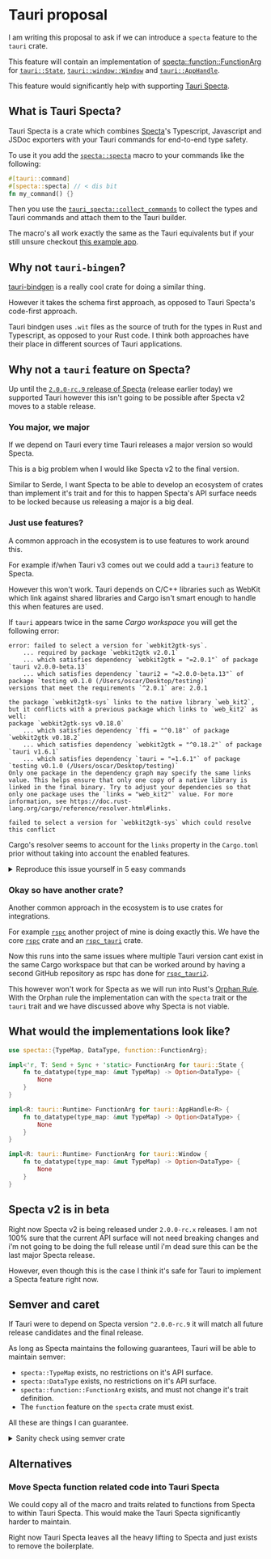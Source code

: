 # Tauri proposal

I am writing this proposal to ask if we can introduce a `specta` feature to the `tauri` crate.

This feature will contain an implementation of [specta::function::FunctionArg](https://docs.rs/specta/2.0.0-rc.9/specta/function/trait.FunctionArg.html) for [`tauri::State`](https://docs.rs/tauri/latest/tauri/struct.State.html), [`tauri::window::Window`](https://docs.rs/tauri/latest/tauri/window/struct.Window.html) and [`tauri::AppHandle`](https://docs.rs/tauri/latest/tauri/struct.AppHandle.html).

This feature would significantly help with supporting [Tauri Specta](https://github.com/oscartbeaumont/tauri-specta).

## What is Tauri Specta?

Tauri Specta is a crate which combines [Specta](https://docs.rs/specta/latest/specta/)'s Typescript, Javascript and JSDoc exporters with your Tauri commands for end-to-end type safety.

To use it you add the [`specta::specta`](https://docs.rs/specta/2.0.0-rc.9/specta/attr.specta.html) macro to your commands like the following:
```rs
#[tauri::command]
#[specta::specta] // < dis bit
fn my_command() {}
```

Then you use the [`tauri_specta::collect_commands`](https://docs.rs/tauri-specta/2.0.0-rc.4/tauri_specta/macro.collect_commands.html) to collect the types and Tauri commands and attach them to the Tauri builder.

The macro's all work exactly the same as the Tauri equivalents but if your still unsure checkout [this example app](https://github.com/oscartbeaumont/tauri-specta/tree/main/examples/app).

## Why not `tauri-bingen`?

[tauri-bindgen](https://github.com/tauri-apps/tauri-bindgen) is a really cool crate for doing a similar thing.

However it takes the schema first approach, as opposed to Tauri Specta's code-first approach.

Tauri bindgen uses `.wit` files as the source of truth for the types in Rust and Typescript, as opposed to your Rust code. I think both approaches have their place in different sources of Tauri applications.

## Why not a `tauri` feature on Specta?

Up until the [`2.0.0-rc.9` release of Specta](https://github.com/oscartbeaumont/specta/releases/tag/v2.0.0-rc.9) (release earlier today) we supported Tauri however this isn't going to be possible after Specta v2 moves to a stable release.

### You major, we major

If we depend on Tauri every time Tauri releases a major version so would Specta.

This is a big problem when I would like Specta v2 to the final version.

Similar to Serde, I want Specta to be able to develop an ecosystem of crates than implement it's trait and for this to happen Specta's API surface needs to be locked because us releasing a major is a big deal.

### Just use features?

A common approach in the ecosystem is to use features to work around this.

For example if/when Tauri v3 comes out we could add a `tauri3` feature to Specta.

However this won't work. Tauri depends on C/C++ libraries such as WebKit which link against shared libraries and Cargo isn't smart enough to handle this when features are used.

If `tauri` appears twice in the same *Cargo workspace* you will get the following error:

```
error: failed to select a version for `webkit2gtk-sys`.
    ... required by package `webkit2gtk v2.0.1`
    ... which satisfies dependency `webkit2gtk = "=2.0.1"` of package `tauri v2.0.0-beta.13`
    ... which satisfies dependency `tauri2 = "=2.0.0-beta.13"` of package `testing v0.1.0 (/Users/oscar/Desktop/testing)`
versions that meet the requirements `^2.0.1` are: 2.0.1

the package `webkit2gtk-sys` links to the native library `web_kit2`, but it conflicts with a previous package which links to `web_kit2` as well:
package `webkit2gtk-sys v0.18.0`
    ... which satisfies dependency `ffi = "^0.18"` of package `webkit2gtk v0.18.2`
    ... which satisfies dependency `webkit2gtk = "^0.18.2"` of package `tauri v1.6.1`
    ... which satisfies dependency `tauri = "=1.6.1"` of package `testing v0.1.0 (/Users/oscar/Desktop/testing)`
Only one package in the dependency graph may specify the same links value. This helps ensure that only one copy of a native library is linked in the final binary. Try to adjust your dependencies so that only one package uses the `links = "web_kit2"` value. For more information, see https://doc.rust-lang.org/cargo/reference/resolver.html#links.

failed to select a version for `webkit2gtk-sys` which could resolve this conflict
```

Cargo's resolver seems to account for the `links` property in the `Cargo.toml` prior without taking into account the enabled features.

<details>
  <summary>Reproduce this issue yourself in 5 easy commands</summary>
  
  ```sh
    cargo new testing
    cd testing/
    echo "tauri = { version = \"=1.6.1\", optional = true }" >> Cargo.toml
    echo "tauri2 = { package = \"tauri\", version = \"=2.0.0-beta.13\", optional = true }" >> Cargo.toml
    cargo run # < We don't provide `--features` so neither are enabled.
  ```

</details>

### Okay so have another crate?

Another common approach in the ecosystem is to use crates for integrations.

For example [`rspc`](https://github.com/oscartbeaumont/rspc) another project of mine is doing exactly this. We have the core [`rspc`](https://docs.rs/tauri) crate and an [`rspc_tauri`](https://docs.rs/rspc-tauri) crate.

Now this runs into the same issues where multiple Tauri version cant exist in the same Cargo workspace but that can be worked around by having a second GitHub repository as rspc has done for [`rspc_tauri2`](https://github.com/specta-rs/tauri2/tree/main/rspc_tauri2).

This however won't work for Specta as we will run into Rust's [Orphan Rule](https://doc.rust-lang.org/reference/items/implementations.html#orphan-rules). With the Orphan rule the implementation can with the `specta` trait or the `tauri` trait and we have discussed above why Specta is not viable.

## What would the implementations look like?

```rs
use specta::{TypeMap, DataType, function::FunctionArg};

impl<'r, T: Send + Sync + 'static> FunctionArg for tauri::State {
    fn to_datatype(type_map: &mut TypeMap) -> Option<DataType> {
        None
    }
}

impl<R: tauri::Runtime> FunctionArg for tauri::AppHandle<R> {
    fn to_datatype(type_map: &mut TypeMap) -> Option<DataType> {
        None
    }
}

impl<R: tauri::Runtime> FunctionArg for tauri::Window {
    fn to_datatype(type_map: &mut TypeMap) -> Option<DataType> {
        None
    }
}
```

## Specta v2 is in beta

Right now Specta v2 is being released under `2.0.0-rc.x` releases. I am not 100% sure that the current API surface will not need breaking changes and i'm not going to be doing the full release until i'm dead sure this can be the last major Specta release.

However, even though this is the case I think it's safe for Tauri to implement a Specta feature right now.

## Semver and caret

If Tauri were to depend on Specta version `^2.0.0-rc.9` it will match all future release candidates and the final release.

As long as Specta maintains the following guarantees, Tauri will be able to maintain semver:

 - `specta::TypeMap` exists, no restrictions on it's API surface.
 - `specta::DataType` exists, no restrictions on it's API surface.
 - `specta::function::FunctionArg` exists, and must not change it's trait definition.
 - The `function` feature on the `specta` crate must exist.

All these are things I can guarantee.

<details>
  <summary>Sanity check using semver crate</summary>
  
  The following parses with the [`semver`](https://docs.rs/semver) crate which documents itself as using "Cargo’s flavor of Semantic Versioning".

  ```rs
use semver::{Version, VersionReq};

fn main() {
    let req = VersionReq::parse("^2.0.0-rc.9").unwrap();
    assert!(req.matches(&Version::parse("2.0.0-rc.10").unwrap()));
    assert!(req.matches(&Version::parse("2.0.0").unwrap()));
    assert!(req.matches(&Version::parse("2.1.0").unwrap()));
}
  ```
</details>

## Alternatives

### Move Specta function related code into Tauri Specta

We could copy all of the macro and traits related to functions from Specta to within Tauri Specta. This would make the Tauri Specta significantly harder to maintain.

Right now Tauri Specta leaves all the heavy lifting to Specta and just exists to remove the boilerplate.
